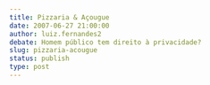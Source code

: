 ```yaml
---
title: Pizzaria & Açougue
date: 2007-06-27 21:00:00
author: luiz.fernandes2
debate: Homem público tem direito à privacidade?
slug: pizzaria-acougue
status: publish 
type: post
---
```



